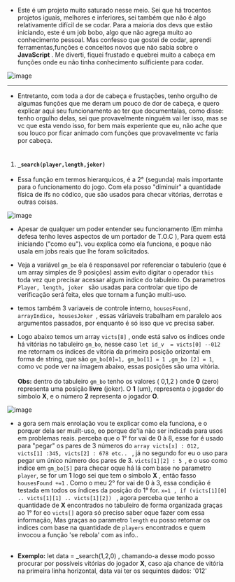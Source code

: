 - Este é um projeto muito saturado nesse meio. Sei que há trocentos projetos iguais, melhores e inferiores, sei também que não é algo relativamente difícil de se codar. Para a maioria dos devs que estão iniciando, este é um job bobo, algo que não agrega muito ao conhecimento pessoal. Mas confesso que gostei de codar, aprendi ferramentas,funções e conceitos novos que não sabia sobre o  **JavaScript** .  Me diverti, fiquei frustado e quebrei muito a cabeça em funções onde eu não tinha conhecimento sulficiente para codar. 

![image](content://media/external/images/media/20463)

-------

- Entretanto, com toda a dor de cabeça e frustações, tenho orgulho de algumas funções que me deram um pouco de dor de cabeça, e quero explicar aqui seu funcionamento ao ter que documentalas, como disse: tenho orgulho delas, sei que provavelmente ninguém vai ler isso, mas se vc que esta vendo isso, for bem mais experiente que eu, não ache que sou louco por ficar animado com funções que provavelmente vc faria por cabeça.  <br/><br/>


1. ####    `_search(player,length,joker)`

- Essa função em termos hierarquicos, é a 2° (segunda) mais importante para o funcionamento do jogo. Com ela posso "diminuir" a quantidade física de ifs no códico, que são usados para checar vitórias, derrotas e outras coisas.


![image](content://media/external/images/media/20465)

- Apesar de qualquer um poder entender seu funcionamento (Em mimha defesa tenho leves aspectos de um portador de T.O.C ), Para quem está iniciando ("como eu"). vou explica como ela funciona, e poque não usala em jobs reais que lhe foram solicitados.

- Veja a variável `gm_bo` ela é responsavel por referenciar o tabulerio (que é um array simples de 9 posições) assim evito digitar o operador `this` toda vez que precisar acessar algum índice do tabuleiro. Os parametros `Player, length, joker ` são usadas para controlar que tipo de verificação será feita, eles que tornam a função multi-uso. 

- temos também 3 variaveis de controle interno, `housesFound, arrayIndice, housesJoker `, essas váriaveis trabalham em paralelo aos argumentos passados, por enquanto é só isso que vc precisa saber.

-  Logo abaixo temos um array `victs[8]` , onde está salvo os índices onde há vitórias no tabuleiro `gm_bo`, nesse caso `let id_v  = victs[0] --012 ` me retornam os índices de vitória da primeira posição orizontal em forma de string, que são `gm_bo[0]=1, gm_bo[1] = 1 ,gm_bo [2] = 1`, como vc pode ver na imagem abaixo, essas posições são uma vitória. </br> </br>**Obs:** dentro do tabuleiro `gm_bo` tenho os valores ( 0,1,2 ) onde **0** (zero) representa uma posição **livre**  (joker). O **1** (um), representa o jogador do símbolo **X**, e o número **2** representa o jogador **O**. 
 
![image](content://media/external/images/media/20467)

- a gora sem mais enrolação vou te explicar como ela funciona, e o porquer dela ser muilt-uso, eo  porque de'la não ser indicada para usos em problemas reais. perceba que o 1° for vai de  0 à 8, esse for é usado para "pegar" os pares de 3 números do `array victs[x] : 012, victs[1] :345, victs[2] : 678 etc.. ` , já no segundo for eu o uso para pegar um único número dos pares de 3.  `victs[1][2] : 5 `, e o uso como indice em `gm_bo[5]` para checar oque há lá com base no parametro `player`, se for um **1** logo sei que tem o símbolo **X** ,  então fasso `housesFound +=1` .  Como o meu 2° for vai de 0 à 3, essa condição é testada em todos os índices da posição do 1° for.  `x=1 , if (victs[1][0] .. victs[1][1] .. victs[1][2]) ` , agora perceba que tenho a quantidade de **X** encontrados no tabuleiro de forma organizada graças ao 1° for eo `victs[]` agora só preciso saber oque fazer com essa informação, Mas graças ao parametro `length` eu posso retornar os indices com base na quantidade de `players` encontrados e quem invocou a função 'se rebola' com as info.. </br></br>

-  **Exemplo:** let data = _search(1,2,0) , chamando-a desse modo posso procurar por possíveis vitórias do jogador **X**, caso aja chance de vitória na primeira linha horizontal, data vai ter os sequintes dados: '012' 